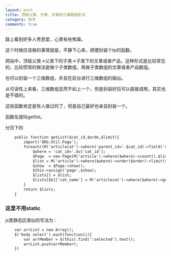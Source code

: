 ```yaml
---
layout: post
title: 顶级父类、子类、文章的三维数组形式
category: 技术
comments: true
---
```



路上看到好多人秀恩爱，心里有些焦躁。

这个时候应该做的事情就是，平静下心来，顺便封装个tp的函数。

网站中，顶级父类->父类下的子类->子类下的文章或者产品，这种形式是比较常见的，比较惯常的做法是做个子类数组，再做子类数组的文章或者产品数组。

也可以封装一个三维数组，并且在前台进行三维数组的输出。

从可读性上来看，三维数组显然不如上一个，但是封装好后可以直接调用，其实也是不错的。

这些函数肯定是有人做过的了，但是自己最好也亲自封装一个。

函数名就叫getlist。

分页下的

```html	
	public function getList($cat_id,$orde,$limit){
	    import('ORG.Util.Page');
	    foreach((M('articlecat')->where('parent_id='.$cat_id)->field('cat_id')->order('sort_order asc')->select()) as $k=>$v){
	        $where = 'cat_id='.$v['cat_id'];
	        $Page  = new Page(M('article')->where($where)->count(),$limit);
	        $list = M('article')->where($where)->order($order)->limit($Page->firstRow.','.$Page->listRows)->select();
	        $show  = $Page->show();
	        $this->assign('page',$show);
	        $lists[] = $list;
	        $lists[$k]['cat_name'] = M('articlecat')->where($where)->getField('cat_name');
	    }
	    return $lists;
    }
```

### 这里不用static

js里静态区类似的写法为：

```html
	var arrList = new Array();
	$('body select').each(function(i){
		var arrMember = $(this).find(':selected').text();
		arrList.push(arrMember);
	})
```
